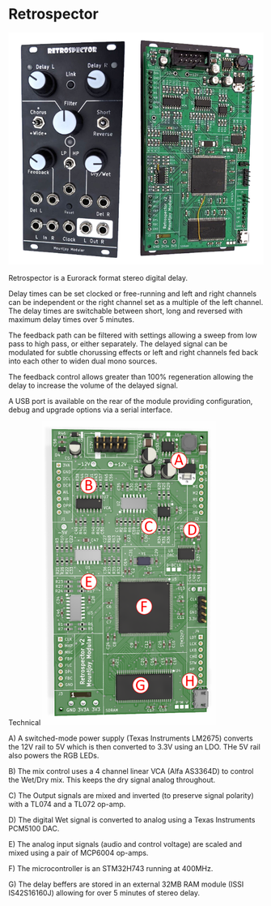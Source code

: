 # Retrospector
![Image](https://github.com/dchwebb/Retrospector/raw/master/pictures/retrospector.png "icon")

Retrospector is a Eurorack format stereo digital delay. 

Delay times can be set clocked or free-running and left and right channels can be independent or the right channel set as a multiple of the left channel. The delay times are switchable between short, long and reversed with maximum delay times over 5 minutes.

The feedback path can be filtered with settings allowing a sweep from low pass to high pass, or either separately. The delayed signal can be modulated for subtle chorussing effects or left and right channels fed back into each other to widen dual mono sources.

The feedback control allows greater than 100% regeneration allowing the delay to increase the volume of the delayed signal.

A USB port is available on the rear of the module providing configuration, debug and upgrade options via a serial interface.

Technical
![Image](https://github.com/dchwebb/Retrospector/raw/master/pictures/components.png "icon")

A) A switched-mode power supply (Texas Instruments LM2675) converts the 12V rail to 5V which is then converted to 3.3V using an LDO. THe 5V rail also powers the RGB LEDs.

B) The mix control uses a 4 channel linear VCA (Alfa AS3364D) to control the Wet/Dry mix. This keeps the dry signal analog throughout.

C) The Output signals are mixed and inverted (to preserve signal polarity) with a TL074 and a TL072 op-amp.

D) The digital Wet signal is converted to analog using a Texas Instruments PCM5100 DAC.

E) The analog input signals (audio and control voltage) are scaled and mixed using a pair of MCP6004 op-amps.

F) The microcontroller is an STM32H743 running at 400MHz.

G) The delay beffers are stored in an external 32MB RAM module (ISSI IS42S16160J) allowing for over 5 minutes of stereo delay.